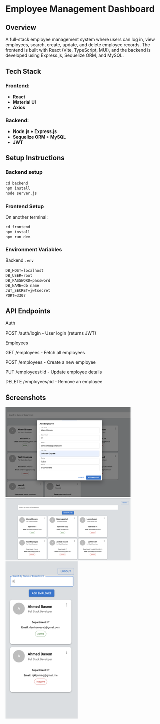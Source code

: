 # Employee Management Dashboard

## Overview
A full-stack employee management system where users can log in, view employees, search, create, update, and delete employee records. The frontend is built with React (Vite, TypeScript, MUI), and the backend is developed using Express.js, Sequelize ORM, and MySQL.

## Tech Stack
### Frontend:
- **React**
- **Material UI**
- **Axios** 


### Backend:
- **Node.js + Express.js**
- **Sequelize ORM + MySQL**
- **JWT**
## Setup Instructions
### Backend setup

```
cd backend
npm install
node server.js
```

### Frontend Setup
On another terminal:

```
cd frontend
npm install
npm run dev
```

### Environment Variables
Backend `.env`
```env
DB_HOST=localhost
DB_USER=root
DB_PASSWORD=password
DB_NAME=db name
JWT_SECRET=jwtsecret
PORT=3307
```

## API Endpoints

Auth

POST /auth/login - User login (returns JWT)

Employees

GET /employees - Fetch all employees

POST /employees - Create a new employee

PUT /employees/:id - Update employee details

DELETE /employees/:id - Remove an employee

## Screenshots

<img src="image.png" width="400" />
<img src="image-1.png" width="400" />
<img src="image-2.png" height="500" />